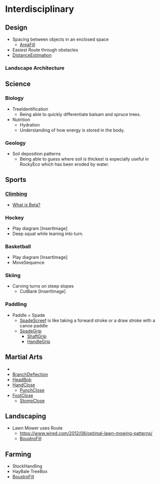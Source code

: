 # Interdisciplinary

## Design

- Spacing between objects in an enclosed space
    - [AreaFill]()
- Easiest Route through obstacles
- [DistanceEstimation](/reference/Neuro/Estimation/DistanceEstimation)

### Landscape Architecture



## Science

### Biology

- TreeIdentification
    - Being able to quickly differentiate balsam and spruce trees.
- Nutrition
    - Hydration
    - Understanding of how energy is stored in the body.

### Geology

- Soil deposition patterns
    - Being able to guess where soil is thickest is especially useful in RockyEco which has been eroded by water.

## Sports

### [Climbing]()

- [What is Beta?]()

### Hockey

- Play diagram [InsertImage]
- Deep squat while leaning into turn.

### Basketball

- Play diagram [InsertImage]
- MoveSequence

### Skiing

- Carving turns on steep slopes
    - CutBank [InsertImage]   
### Paddling

- Paddle = Spade
    - [SpadeScreef]() is like taking a forward stroke or a draw stroke with a canoe paddle 
    - [SpadeGrip]()
        - [ShaftGrip]()
        - [HandleGrip]()

## Martial Arts

- []()
- [BranchDeflection](/reference/Move/PlantMove/BranchDeflection)
- [HeadBob]()
- [HandClose]()
    - [PunchClose]()
- [FootClose]()
    - [StompClose]()


## Landscaping

- Lawn Mower uses Route
    - https://www.wired.com/2012/08/optimal-lawn-mowing-patterns/
    - [BoustroFill]() 

## Farming

- StockHandling
- HayBale TreeBox  
- [BoustroFill]()


